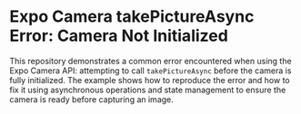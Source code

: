 # Expo Camera takePictureAsync Error: Camera Not Initialized

This repository demonstrates a common error encountered when using the Expo Camera API: attempting to call `takePictureAsync` before the camera is fully initialized.  The example shows how to reproduce the error and how to fix it using asynchronous operations and state management to ensure the camera is ready before capturing an image.